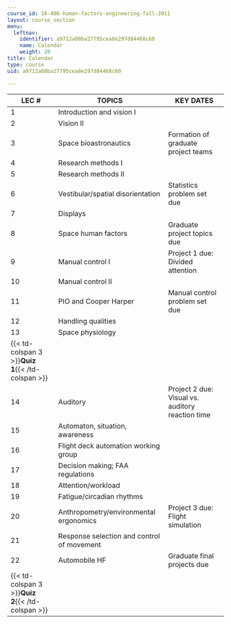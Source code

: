```yaml
---
course_id: 16-400-human-factors-engineering-fall-2011
layout: course_section
menu:
  leftnav:
    identifier: a9712a08ba27795cea8e297d84468c60
    name: Calendar
    weight: 20
title: Calendar
type: course
uid: a9712a08ba27795cea8e297d84468c60

---
```


| LEC # | TOPICS | KEY DATES |
| --- | --- | --- |
| 1 | Introduction and vision I | &nbsp; |
| 2 | Vision II | &nbsp; |
| 3 | Space bioastronautics | Formation of graduate project teams |
| 4 | Research methods I | &nbsp; |
| 5 | Research methods II | &nbsp; |
| 6 | Vestibular/spatial disorientation | Statistics problem set due |
| 7 | Displays | &nbsp; |
| 8 | Space human factors | Graduate project topics due |
| 9 | Manual control I | Project 1 due: Divided attention |
| 10 | Manual control II | &nbsp; |
| 11 | PIO and Cooper Harper | Manual control problem set due |
| 12 | Handling qualities | &nbsp; |
| 13 | Space physiology | &nbsp; |
| {{< td-colspan 3 >}}**Quiz 1**{{< /td-colspan >}} |||
| 14 | Auditory | Project 2 due: Visual vs. auditory reaction time |
| 15 | Automaton, situation, awareness | &nbsp; |
| 16 | Flight deck automation working group | &nbsp; |
| 17 | Decision making; FAA regulations | &nbsp; |
| 18 | Attention/workload | &nbsp; |
| 19 | Fatigue/circadian rhythms | &nbsp; |
| 20 | Anthropometry/environmental ergonomics | Project 3 due: Flight simulation |
| 21 | Response selection and control of movement | &nbsp; |
| 22 | Automobile HF | Graduate final projects due |
| {{< td-colspan 3 >}}**Quiz 2**{{< /td-colspan >}} ||